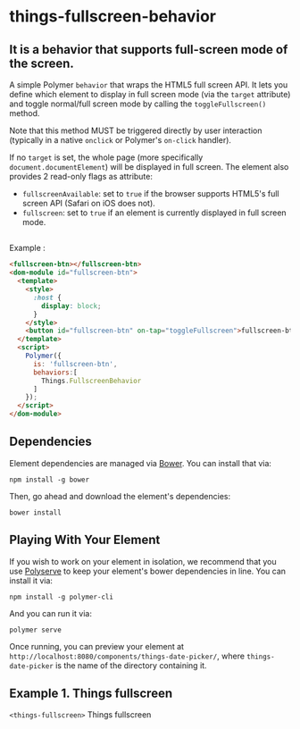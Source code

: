 # things-fullscreen-behavior

## It is a behavior that supports full-screen mode of the screen.

A simple Polymer `behavior` that wraps the HTML5 full screen API.
It lets you define which element to display in full screen mode (via the `target` attribute) and toggle normal/full screen mode by calling the `toggleFullscreen()` method.

Note that this method MUST be triggered directly by user interaction
(typically in a native `onclick` or Polymer's `on-click` handler).

If no `target` is set, the whole page (more specifically `document.documentElement`) will be displayed in full screen.
The element also provides 2 read-only flags as attribute:
- `fullscreenAvailable`: set to `true` if the browser supports HTML5's full screen API (Safari on iOS does not).
- `fullscreen`: set to `true` if an element is currently displayed in full screen mode.

##

Example :

```html
<fullscreen-btn></fullscreen-btn>
<dom-module id="fullscreen-btn">
  <template>
    <style>
      :host {
        display: block;
      }
    </style>
    <button id="fullscreen-btn" on-tap="toggleFullscreen">fullscreen-btn</button>
  </template>
  <script>
    Polymer({
      is: 'fullscreen-btn',
      behaviors:[
        Things.FullscreenBehavior
      ]
    });
  </script>
</dom-module>
```

## Dependencies

Element dependencies are managed via [Bower](http://bower.io/). You can install that via:

    npm install -g bower

Then, go ahead and download the element's dependencies:

    bower install


## Playing With Your Element

If you wish to work on your element in isolation, we recommend that you use
[Polyserve](https://github.com/PolymerLabs/polyserve) to keep your element's
bower dependencies in line. You can install it via:

    npm install -g polymer-cli

And you can run it via:

    polymer serve

Once running, you can preview your element at
`http://localhost:8080/components/things-date-picker/`, where `things-date-picker` is the name of the directory containing it.


## Example 1. Things fullscreen
`<things-fullscreen>` Things fullscreen
